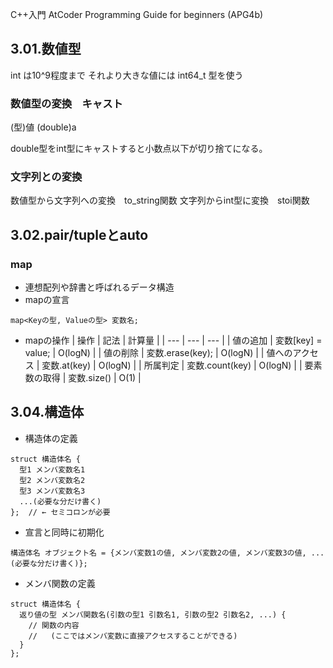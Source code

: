 C++入門 AtCoder Programming Guide for beginners (APG4b)

## 3.01.数値型
int は10^9程度まで
それより大きな値には int64_t 型を使う

### 数値型の変換　キャスト
(型)値
(double)a

double型をint型にキャストすると小数点以下が切り捨てになる。

### 文字列との変換
数値型から文字列への変換　to_string関数
文字列からint型に変換　stoi関数

## 3.02.pair/tupleとauto
### map
- 連想配列や辞書と呼ばれるデータ構造
- mapの宣言
```
map<Keyの型, Valueの型> 変数名;
```

- mapの操作
| 操作 | 記法 | 計算量 |
| --- | --- | --- |
| 値の追加 | 変数[key] = value; | O(logN) |
| 値の削除 | 変数.erase(key); | O(logN) |
| 値へのアクセス | 変数.at(key) | O(logN) |
| 所属判定 | 変数.count(key) | O(logN) |
| 要素数の取得 | 変数.size() | O(1) |

## 3.04.構造体
- 構造体の定義
```
struct 構造体名 {
  型1 メンバ変数名1
  型2 メンバ変数名2
  型3 メンバ変数名3
  ...(必要な分だけ書く)
};  // ← セミコロンが必要
```

- 宣言と同時に初期化
```
構造体名 オブジェクト名 = {メンバ変数1の値, メンバ変数2の値, メンバ変数3の値, ...(必要な分だけ書く)};
```

- メンバ関数の定義
```
struct 構造体名 {
  返り値の型 メンバ関数名(引数の型1 引数名1, 引数の型2 引数名2, ...) {
    // 関数の内容
    //   (ここではメンバ変数に直接アクセスすることができる)
  }
};
```
